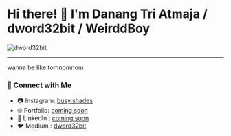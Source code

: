 # Hi there! 👋 I'm Danang Tri Atmaja / dword32bit / WeirddBoy
<p align="left"> 
  <img src="https://komarev.com/ghpvc/?username=dword32bit&label=Profile%20views&color=blueviolet&style=flat" alt="dword32bit" /> 
</p>

---

wanna be like tomnomnom

### 🔗 Connect with Me
- 📷 Instagram: [busy.shades](https://www.instagram.com/busy.shades)
- 🌐 Portfolio: [coming soon](https://yourwebsite.com)  
- 💼 LinkedIn : [coming soon](https://linkedin.com/in/dword32bit)  
- 🐦 Medium  : [dword32bit](https://dword32bit.medium.com)
